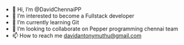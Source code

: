 - 👋 Hi, I’m @DavidChennaiPP
- 👀 I’m interested to become a Fullstack developer
- 🌱 I’m currently learning Git
- 💞️ I’m looking to collaborate on Pepper programming chennai team
- 📫 How to reach me davidantonymuthu@gmail.com

<!---
DavidChennaiPP/DavidChennaiPP is a ✨ special ✨ repository because its `README.md` (this file) appears on your GitHub profile.
You can click the Preview link to take a look at your changes.
--->
